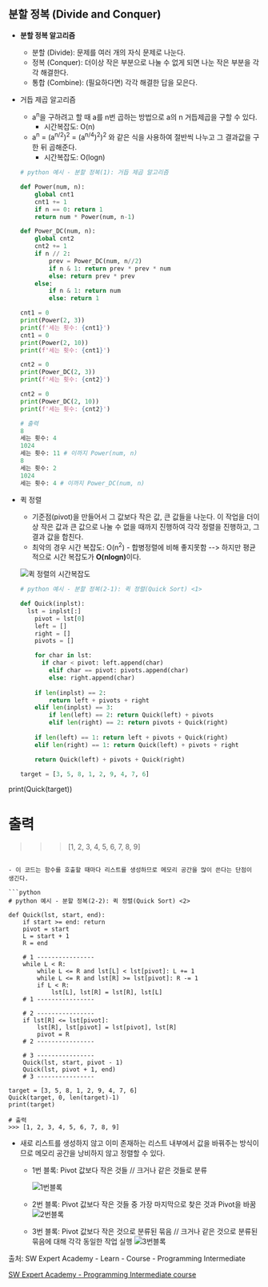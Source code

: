 ## 분할 정복 (Divide and Conquer)

- <strong>분할 정복 알고리즘</strong>
  - 분할 (Divide): 문제를 여러 개의 자식 문제로 나눈다.
  - 정복 (Conquer): 더이상 작은 부분으로 나눌 수 없게 되면 나눈 작은 부분을 각각 해결한다.
  - 통합 (Combine): (필요하다면) 각각 해결한 답을 모은다.



- 거듭 제곱 알고리즘

  - a<sup>n</sup>을 구하려고 할 때 a를 n번 곱하는 방법으로 a의 n 거듭제곱을 구할 수 있다. 
    - 시간복잡도: O(n)
  - a<sup>n</sup> = (a<sup>n/2</sup>)<sup>2</sup> = (a<sup>n/4</sup>)<sup>2</sup>)<sup>2</sup> 와 같은 식을 사용하여 절반씩 나누고 그 결과값을 구한 뒤 곱해준다.
    - 시간복잡도: O(logn)

  ```python
  # python 예시 - 분할 정복(1): 거듭 제곱 알고리즘
  
  def Power(num, n):
      global cnt1
      cnt1 += 1
      if n == 0: return 1
      return num * Power(num, n-1)
  
  def Power_DC(num, n):
      global cnt2
      cnt2 += 1
      if n // 2:
          prev = Power_DC(num, n//2)
          if n & 1: return prev * prev * num
          else: return prev * prev
      else:
          if n & 1: return num
          else: return 1
  
  cnt1 = 0
  print(Power(2, 3))
  print(f'세는 횟수: {cnt1}')
  cnt1 = 0
  print(Power(2, 10))
  print(f'세는 횟수: {cnt1}')
  
  cnt2 = 0
  print(Power_DC(2, 3))
  print(f'세는 횟수: {cnt2}')
  
  cnt2 = 0
  print(Power_DC(2, 10))
  print(f'세는 횟수: {cnt2}')
  
  # 출력
  8
  세는 횟수: 4 
  1024
  세는 횟수: 11 # 이까지 Power(num, n)
  8
  세는 횟수: 2 
  1024
  세는 횟수: 4 # 이까지 Power_DC(num, n)
  ```

  

- 퀵 정렬
  - 기준점(pivot)을 만들어서 그 값보다 작은 값, 큰 값들을 나눈다. 이 작업을 더이상 작은 값과 큰 값으로 나눌 수 없을 때까지 진행하여 각각 정렬을 진행하고, 그 결과 값을 합친다.
  - 최악의 경우 시간 복잡도: O(n<sup>2</sup>) - 합병정렬에 비해 좋지못함
    --> 하지만 평균적으로 시간 복잡도가 <strong>O(nlogn)</strong>이다.

  ![퀵 정렬의 시간복잡도](https://i.ibb.co/gPC9Cj8/quicksort.jpg)

  ```python
  # python 예시 - 분할 정복(2-1): 퀵 정렬(Quick Sort) <1>
  
  def Quick(inplst):
    lst = inplst[:]
      pivot = lst[0]
      left = []
      right = []
      pivots = []
  
      for char in lst:
        if char < pivot: left.append(char)
          elif char == pivot: pivots.append(char)
          else: right.append(char)
      
      if len(inplst) == 2:
          return left + pivots + right
      elif len(inplst) == 3:
          if len(left) == 2: return Quick(left) + pivots
          elif len(right) == 2: return pivots + Quick(right)
      
      if len(left) == 1: return left + pivots + Quick(right)
      elif len(right) == 1: return Quick(left) + pivots + right
  
      return Quick(left) + pivots + Quick(right)
  
  target = [3, 5, 8, 1, 2, 9, 4, 7, 6]
print(Quick(target))
  
  # 출력
  >>> [1, 2, 3, 4, 5, 6, 7, 8, 9]
  ```
  
  - 이 코드는 함수를 호출할 때마다 리스트를 생성하므로 메모리 공간을 많이 쓴다는 단점이 생긴다.
  
  ```python
  # python 예시 - 분할 정복(2-2): 퀵 정렬(Quick Sort) <2>
  
  def Quick(lst, start, end):
      if start >= end: return
      pivot = start
      L = start + 1
      R = end
  
      # 1 ----------------
      while L < R:        
          while L <= R and lst[L] < lst[pivot]: L += 1
          while L <= R and lst[R] >= lst[pivot]: R -= 1
          if L < R:
              lst[L], lst[R] = lst[R], lst[L]
      # 1 ----------------
      
      # 2 ----------------
      if lst[R] <= lst[pivot]:
          lst[R], lst[pivot] = lst[pivot], lst[R]
          pivot = R
      # 2 ----------------
      
      # 3 ----------------
      Quick(lst, start, pivot - 1)
      Quick(lst, pivot + 1, end)
      # 3 ----------------
  
  target = [3, 5, 8, 1, 2, 9, 4, 7, 6]
  Quick(target, 0, len(target)-1)
  print(target)
  
  # 출력
  >>> [1, 2, 3, 4, 5, 6, 7, 8, 9]
  ```
  
  - 새로 리스트를 생성하지 않고 이미 존재하는 리스트 내부에서 값을 바꿔주는 방식이므로 메모리 공간을 낭비하지 않고 정렬할 수 있다.
  
    - 1번 블록: Pivot 값보다 작은 것들 // 크거나 같은 것들로 분류
  
      ![1번블록](https://i.ibb.co/ZWbgn6v/quickcode1.jpg)
  
    - 2번 블록: Pivot 값보다 작은 것들 중 가장 마지막으로 찾은 것과 Pivot을 바꿈
      ![2번블록](https://i.ibb.co/pL0dSVf/quickcode2.jpg)
  
    - 3번 블록: Pivot 값보다 작은 것으로 분류된 묶음 // 크거나 같은 것으로 분류된 묶음에 대해 각각 동일한 작업 실행
      ![3번블록](https://i.ibb.co/mS3WT6F/quickcode3.jpg)










출처: SW Expert Academy - Learn - Course - Programming Intermediate

[SW Expert Academy - Programming Intermediate course](https://swexpertacademy.com/main/learn/course/subjectList.do?courseId=AVuPDN86AAXw5UW6)